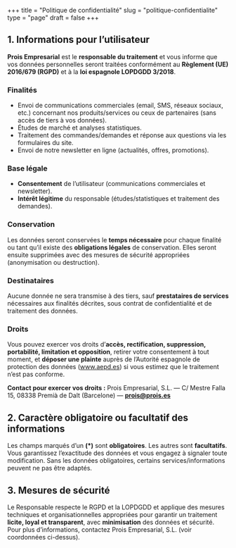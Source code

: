 +++
title = "Politique de confidentialité"
slug  = "politique-confidentialite"
type  = "page"
draft = false
+++

## 1. Informations pour l’utilisateur
**Prois Empresarial** est le **responsable du traitement** et vous informe que vos données personnelles seront traitées conformément au **Règlement (UE) 2016/679 (RGPD)** et à la **loi espagnole LOPDGDD 3/2018**.

### Finalités
- Envoi de communications commerciales (email, SMS, réseaux sociaux, etc.) concernant nos produits/services ou ceux de partenaires (sans accès de tiers à vos données).
- Études de marché et analyses statistiques.
- Traitement des commandes/demandes et réponse aux questions via les formulaires du site.
- Envoi de notre newsletter en ligne (actualités, offres, promotions).

### Base légale
- **Consentement** de l’utilisateur (communications commerciales et newsletter).
- **Intérêt légitime** du responsable (études/statistiques et traitement des demandes).

### Conservation
Les données seront conservées le **temps nécessaire** pour chaque finalité ou tant qu’il existe des **obligations légales** de conservation. Elles seront ensuite supprimées avec des mesures de sécurité appropriées (anonymisation ou destruction).

### Destinataires
Aucune donnée ne sera transmise à des tiers, sauf **prestataires de services** nécessaires aux finalités décrites, sous contrat de confidentialité et de traitement des données.

### Droits
Vous pouvez exercer vos droits d’**accès, rectification, suppression, portabilité, limitation et opposition**, retirer votre consentement à tout moment, et **déposer une plainte** auprès de l’Autorité espagnole de protection des données (www.aepd.es) si vous estimez que le traitement n’est pas conforme.

**Contact pour exercer vos droits :** Prois Empresarial, S.L. — C/ Mestre Falla 15, 08338 Premià de Dalt (Barcelone) — **prois@prois.es**

## 2. Caractère obligatoire ou facultatif des informations
Les champs marqués d’un **(*)** sont **obligatoires**. Les autres sont **facultatifs**. Vous garantissez l’exactitude des données et vous engagez à signaler toute modification. Sans les données obligatoires, certains services/informations peuvent ne pas être adaptés.

## 3. Mesures de sécurité
Le Responsable respecte le RGPD et la LOPDGDD et applique des mesures techniques et organisationnelles appropriées pour garantir un traitement **licite, loyal et transparent**, avec **minimisation** des données et sécurité. Pour plus d’informations, contactez Prois Empresarial, S.L. (voir coordonnées ci-dessus).